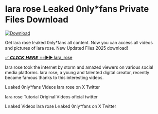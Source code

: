 # lara rose L𝚎aked 0nly*fans Private Files Download

[![Download](https://i.imgur.com/PoXn3jX.png)](https://mediafirer.com/lara+rose)

Get lara rose l𝚎aked 0nly*fans all content. Now you can access all videos and pictures of lara rose. New Updated Files 2025 download!

[✅ 𝘾𝙇𝙄𝘾𝙆 𝙃𝙀𝙍𝙀 ==►► lara_rose](https://mediafirer.com/lara+rose)

lara rose took the internet by storm and amazed viewers on various social media platforms. lara rose, a young and talented digital creator, recently became famous thanks to this interesting videos.

L𝚎aked 0nly*fans Videos lara rose on X Twitter

lara rose Tutorial Original Videos oficial twitter

L𝚎aked Videos lara rose L𝚎aked 0nly*fans on X Twitter